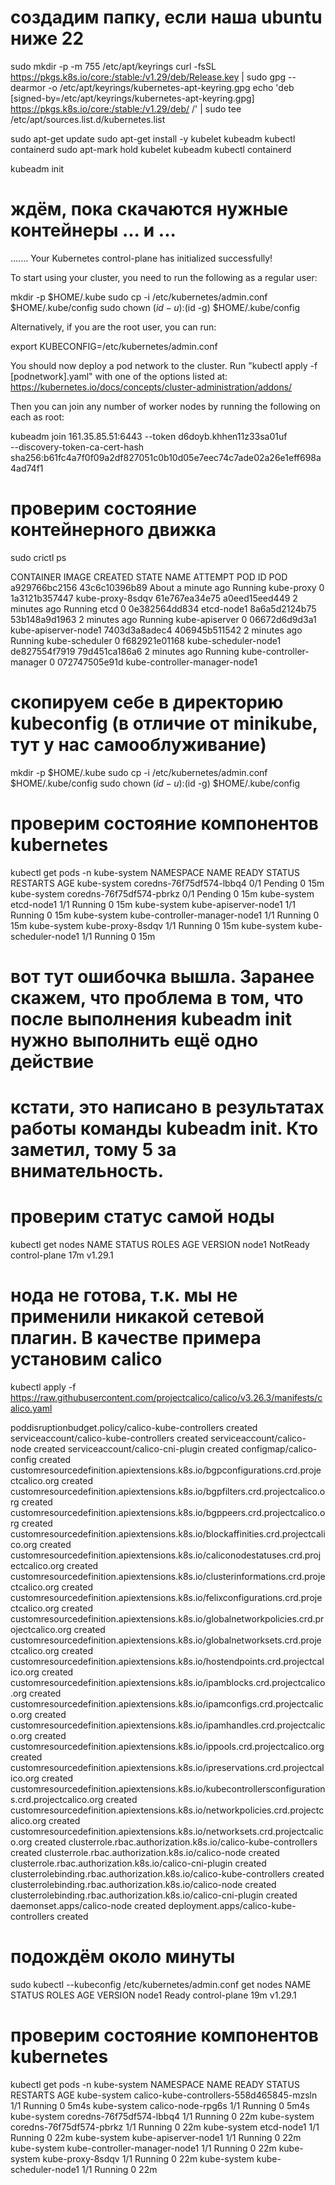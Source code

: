 # создадим папку, если наша ubuntu ниже 22
sudo mkdir -p -m 755 /etc/apt/keyrings
curl -fsSL https://pkgs.k8s.io/core:/stable:/v1.29/deb/Release.key | sudo gpg --dearmor -o /etc/apt/keyrings/kubernetes-apt-keyring.gpg
echo 'deb [signed-by=/etc/apt/keyrings/kubernetes-apt-keyring.gpg] https://pkgs.k8s.io/core:/stable:/v1.29/deb/ /' | sudo tee /etc/apt/sources.list.d/kubernetes.list

sudo apt-get update
sudo apt-get install -y kubelet kubeadm kubectl containerd
sudo apt-mark hold kubelet kubeadm kubectl containerd

kubeadm init
# ждём, пока скачаются нужные контейнеры ... и ...
.......
Your Kubernetes control-plane has initialized successfully!

To start using your cluster, you need to run the following as a regular user:

  mkdir -p $HOME/.kube
  sudo cp -i /etc/kubernetes/admin.conf $HOME/.kube/config
  sudo chown $(id -u):$(id -g) $HOME/.kube/config

Alternatively, if you are the root user, you can run:

  export KUBECONFIG=/etc/kubernetes/admin.conf

You should now deploy a pod network to the cluster.
Run "kubectl apply -f [podnetwork].yaml" with one of the options listed at:
  https://kubernetes.io/docs/concepts/cluster-administration/addons/

Then you can join any number of worker nodes by running the following on each as root:

kubeadm join 161.35.85.51:6443 --token d6doyb.khhen11z33sa01uf \
        --discovery-token-ca-cert-hash sha256:b61fc4a7f0f09a2df827051c0b10d05e7eec74c7ade02a26e1eff698a4ad74f1

# проверим состояние контейнерного движка
sudo crictl ps

CONTAINER           IMAGE               CREATED              STATE               NAME                      ATTEMPT             POD ID              POD
a929766bc2156       43c6c10396b89       About a minute ago   Running             kube-proxy                0                   1a3121b357447       kube-proxy-8sdqv
61e767ea34e75       a0eed15eed449       2 minutes ago        Running             etcd                      0                   0e382564dd834       etcd-node1
8a6a5d2124b75       53b148a9d1963       2 minutes ago        Running             kube-apiserver            0                   06672d6d9d3a1       kube-apiserver-node1
7403d3a8adec4       406945b511542       2 minutes ago        Running             kube-scheduler            0                   f682921e01168       kube-scheduler-node1
de827554f7919       79d451ca186a6       2 minutes ago        Running             kube-controller-manager   0                   072747505e91d       kube-controller-manager-node1

# скопируем себе в директорию kubeconfig (в отличие от minikube, тут у нас самооблуживание)

mkdir -p $HOME/.kube
sudo cp -i /etc/kubernetes/admin.conf $HOME/.kube/config
sudo chown $(id -u):$(id -g) $HOME/.kube/config

# проверим состояние компонентов kubernetes

kubectl get pods -n kube-system
NAMESPACE     NAME                            READY   STATUS    RESTARTS   AGE
kube-system   coredns-76f75df574-lbbq4        0/1     Pending   0          15m
kube-system   coredns-76f75df574-pbrkz        0/1     Pending   0          15m
kube-system   etcd-node1                      1/1     Running   0          15m
kube-system   kube-apiserver-node1            1/1     Running   0          15m
kube-system   kube-controller-manager-node1   1/1     Running   0          15m
kube-system   kube-proxy-8sdqv                1/1     Running   0          15m
kube-system   kube-scheduler-node1            1/1     Running   0          15m

# вот тут ошибочка вышла. Заранее скажем, что проблема в том, что после выполнения kubeadm init нужно выполнить ещё одно действие
# кстати, это написано в результатах работы команды kubeadm init. Кто заметил, тому 5 за внимательность.
# проверим статус самой ноды
kubectl get nodes
NAME    STATUS     ROLES           AGE   VERSION
node1   NotReady   control-plane   17m   v1.29.1
# нода не готова, т.к. мы не применили никакой сетевой плагин. В качестве примера установим calico

kubectl apply -f https://raw.githubusercontent.com/projectcalico/calico/v3.26.3/manifests/calico.yaml

poddisruptionbudget.policy/calico-kube-controllers created
serviceaccount/calico-kube-controllers created
serviceaccount/calico-node created
serviceaccount/calico-cni-plugin created
configmap/calico-config created
customresourcedefinition.apiextensions.k8s.io/bgpconfigurations.crd.projectcalico.org created
customresourcedefinition.apiextensions.k8s.io/bgpfilters.crd.projectcalico.org created
customresourcedefinition.apiextensions.k8s.io/bgppeers.crd.projectcalico.org created
customresourcedefinition.apiextensions.k8s.io/blockaffinities.crd.projectcalico.org created
customresourcedefinition.apiextensions.k8s.io/caliconodestatuses.crd.projectcalico.org created
customresourcedefinition.apiextensions.k8s.io/clusterinformations.crd.projectcalico.org created
customresourcedefinition.apiextensions.k8s.io/felixconfigurations.crd.projectcalico.org created
customresourcedefinition.apiextensions.k8s.io/globalnetworkpolicies.crd.projectcalico.org created
customresourcedefinition.apiextensions.k8s.io/globalnetworksets.crd.projectcalico.org created
customresourcedefinition.apiextensions.k8s.io/hostendpoints.crd.projectcalico.org created
customresourcedefinition.apiextensions.k8s.io/ipamblocks.crd.projectcalico.org created
customresourcedefinition.apiextensions.k8s.io/ipamconfigs.crd.projectcalico.org created
customresourcedefinition.apiextensions.k8s.io/ipamhandles.crd.projectcalico.org created
customresourcedefinition.apiextensions.k8s.io/ippools.crd.projectcalico.org created
customresourcedefinition.apiextensions.k8s.io/ipreservations.crd.projectcalico.org created
customresourcedefinition.apiextensions.k8s.io/kubecontrollersconfigurations.crd.projectcalico.org created
customresourcedefinition.apiextensions.k8s.io/networkpolicies.crd.projectcalico.org created
customresourcedefinition.apiextensions.k8s.io/networksets.crd.projectcalico.org created
clusterrole.rbac.authorization.k8s.io/calico-kube-controllers created
clusterrole.rbac.authorization.k8s.io/calico-node created
clusterrole.rbac.authorization.k8s.io/calico-cni-plugin created
clusterrolebinding.rbac.authorization.k8s.io/calico-kube-controllers created
clusterrolebinding.rbac.authorization.k8s.io/calico-node created
clusterrolebinding.rbac.authorization.k8s.io/calico-cni-plugin created
daemonset.apps/calico-node created
deployment.apps/calico-kube-controllers created

# подождём около минуты
sudo kubectl --kubeconfig /etc/kubernetes/admin.conf get nodes
NAME    STATUS   ROLES           AGE   VERSION
node1   Ready    control-plane   19m   v1.29.1

# проверим состояние компонентов kubernetes
kubectl get pods -n kube-system
NAMESPACE     NAME                                       READY   STATUS    RESTARTS   AGE
kube-system   calico-kube-controllers-558d465845-mzsln   1/1     Running   0          5m4s
kube-system   calico-node-rpg6s                          1/1     Running   0          5m4s
kube-system   coredns-76f75df574-lbbq4                   1/1     Running   0          22m
kube-system   coredns-76f75df574-pbrkz                   1/1     Running   0          22m
kube-system   etcd-node1                                 1/1     Running   0          22m
kube-system   kube-apiserver-node1                       1/1     Running   0          22m
kube-system   kube-controller-manager-node1              1/1     Running   0          22m
kube-system   kube-proxy-8sdqv                           1/1     Running   0          22m
kube-system   kube-scheduler-node1                       1/1     Running   0          22m
